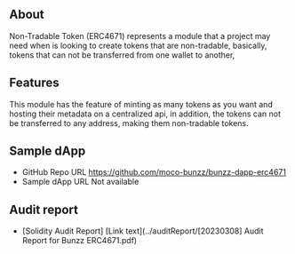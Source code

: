 ## About

Non-Tradable Token (ERC4671) represents a module that a project may need when is looking to create tokens that are non-tradable, basically, tokens that can not be transferred from one wallet to another,

## Features

This module has the feature of minting as many tokens as you want and hosting their metadata on a centralized api, in addition, the tokens can not be transferred to any address, making them non-tradable tokens.

## Sample dApp
- GitHub Repo URL
    https://github.com/moco-bunzz/bunzz-dapp-erc4671
- Sample dApp URL
    Not available

## Audit report
- [Solidity Audit Report]
[Link text](../auditReport/[20230308] Audit Report for Bunzz ERC4671.pdf)
